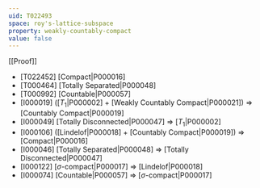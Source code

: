 ```yaml
---
uid: T022493
space: roy's-lattice-subspace
property: weakly-countably-compact
value: false
---
```

[[Proof]]

* [T022452] [Compact|P000016]
* [T000464] [Totally Separated|P000048]
* [T000992] [Countable|P000057]
* [I000019] ([$T_1$|P000002] + [Weakly Countably Compact|P000021]) => [Countably Compact|P000019]
* [I000049] [Totally Disconnected|P000047] => [$T_1$|P000002]
* [I000106] ([Lindelof|P000018] + [Countably Compact|P000019]) => [Compact|P000016]
* [I000046] [Totally Separated|P000048] => [Totally Disconnected|P000047]
* [I000122] [$\sigma$-compact|P000017] => [Lindelof|P000018]
* [I000074] [Countable|P000057] => [$\sigma$-compact|P000017]

